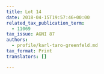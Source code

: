 ```yaml
---
title: Lot 14
date: 2018-04-15T19:57:46+00:00
related_tax_publication_term:
  - 11069
tax_issue: AGNI 87
authors:
  - profile/karl-taro-greenfeld.md
tax_format: Print
translators: []

---
```

